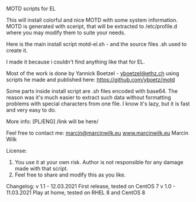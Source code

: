 MOTD scripts for EL

This will install colorful and nice MOTD with some system information.
MOTD is generated with sceript, that will be extracted to /etc/profile.d 
where you may modify them to suite your needs.

Here is the main install script motd-el.sh - and the source files .sh used to create it.

I made it because i couldn't find anything like that for EL.

Most of the work is done by Yannick Boetzel - yboetzel@ethz.ch
using scripts he made and published here: https://github.com/yboetz/motd

Some parts inside install script are .sh files encoded with base64. 
The reason was it's much easier to extract such data without formatting problems 
with special characters from one file.
I know it's lazy, but it is fast and very easy to do. 

More info:
[PL/ENG] /link will be here/

Feel free to contact me: marcin@marcinwilk.eu
www.marcinwilk.eu
Marcin Wilk

License:
1. You use it at your own risk. Author is not responsible for any damage made with that script.
2. Feel free to share and modify this as you like.

Changelog:
v 1.1 - 12.03.2021
First release, tested on CentOS 7
v 1.0 - 11.03.2021
Play at home, tested on RHEL 8 and CentOS 8
